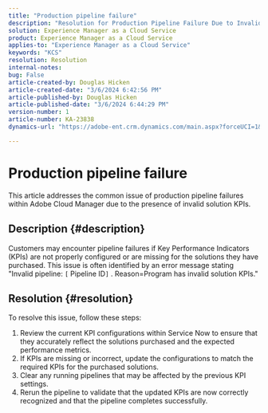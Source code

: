 ```yaml
---
title: "Production pipeline failure"
description: "Resolution for Production Pipeline Failure Due to Invalid Solution KPIs"
solution: Experience Manager as a Cloud Service
product: Experience Manager as a Cloud Service
applies-to: "Experience Manager as a Cloud Service"
keywords: "KCS"
resolution: Resolution
internal-notes: 
bug: False
article-created-by: Douglas Hicken
article-created-date: "3/6/2024 6:42:56 PM"
article-published-by: Douglas Hicken
article-published-date: "3/6/2024 6:44:29 PM"
version-number: 1
article-number: KA-23838
dynamics-url: "https://adobe-ent.crm.dynamics.com/main.aspx?forceUCI=1&pagetype=entityrecord&etn=knowledgearticle&id=e7810c56-e9db-ee11-904d-6045bd006793"

---
```

# Production pipeline failure


This article addresses the common issue of production pipeline failures within Adobe Cloud Manager due to the presence of invalid solution KPIs.

## Description {#description}


Customers may encounter pipeline failures if Key Performance Indicators (KPIs) are not properly configured or are missing for the solutions they have purchased. This issue is often identified by an error message stating "Invalid pipeline: `[` Pipeline ID`]` . Reason=Program has invalid solution KPIs."


## Resolution {#resolution}


To resolve this issue, follow these steps:
 1. Review the current KPI configurations within Service Now to ensure that they accurately reflect the solutions purchased and the expected performance metrics.
 2. If KPIs are missing or incorrect, update the configurations to match the required KPIs for the purchased solutions.
 3. Clear any running pipelines that may be affected by the previous KPI settings.
 4. Rerun the pipeline to validate that the updated KPIs are now correctly recognized and that the pipeline completes successfully.
